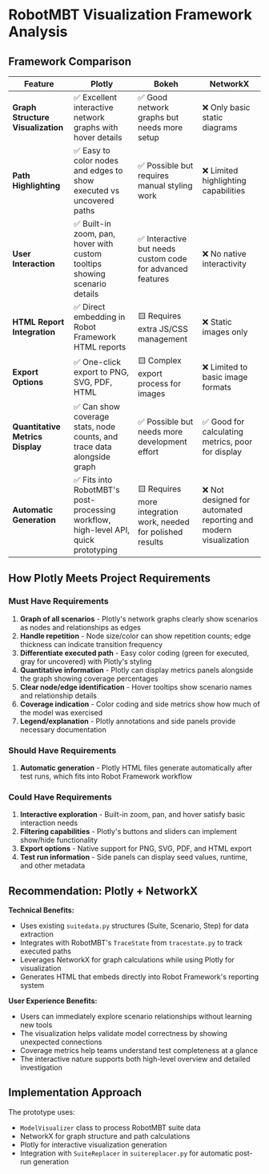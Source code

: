 # RobotMBT Visualization Framework Analysis

## Framework Comparison

| Feature | Plotly | Bokeh | NetworkX |
|---------|---------|--------|-----------|
| **Graph Structure Visualization** | ✅ Excellent interactive network graphs with hover details | ✅ Good network graphs but needs more setup | ❌ Only basic static diagrams |
| **Path Highlighting** | ✅ Easy to color nodes and edges to show executed vs uncovered paths | ✅ Possible but requires manual styling work | ❌ Limited highlighting capabilities |
| **User Interaction** | ✅ Built-in zoom, pan, hover with custom tooltips showing scenario details | ✅ Interactive but needs custom code for advanced features | ❌ No native interactivity |
| **HTML Report Integration** | ✅ Direct embedding in Robot Framework HTML reports | 🟨 Requires extra JS/CSS management | ❌ Static images only |
| **Export Options** | ✅ One-click export to PNG, SVG, PDF, HTML | 🟨 Complex export process for images | ❌ Limited to basic image formats |
| **Quantitative Metrics Display** | ✅ Can show coverage stats, node counts, and trace data alongside graph | ✅ Possible but needs more development effort | ✅ Good for calculating metrics, poor for display |
| **Automatic Generation** | ✅ Fits into RobotMBT's post-processing workflow, high-level API, quick prototyping | 🟨 Requires more integration work, needed for polished results | ❌ Not designed for automated reporting and modern visualization |

## How Plotly Meets Project Requirements

### Must Have Requirements
1. **Graph of all scenarios** - Plotly's network graphs clearly show scenarios as nodes and relationships as edges
2. **Handle repetition** - Node size/color can show repetition counts; edge thickness can indicate transition frequency  
3. **Differentiate executed path** - Easy color coding (green for executed, gray for uncovered) with Plotly's styling
4. **Quantitative information** - Plotly can display metrics panels alongside the graph showing coverage percentages
5. **Clear node/edge identification** - Hover tooltips show scenario names and relationship details
6. **Coverage indication** - Color coding and side metrics show how much of the model was exercised
7. **Legend/explanation** - Plotly annotations and side panels provide necessary documentation

### Should Have Requirements  
1. **Automatic generation** - Plotly HTML files generate automatically after test runs, which fits into Robot Framework workflow

### Could Have Requirements
1. **Interactive exploration** - Built-in zoom, pan, and hover satisfy basic interaction needs
2. **Filtering capabilities** - Plotly's buttons and sliders can implement show/hide functionality
3. **Export options** - Native support for PNG, SVG, PDF, and HTML export
4. **Test run information** - Side panels can display seed values, runtime, and other metadata

## Recommendation: Plotly + NetworkX

**Technical Benefits:**
- Uses existing `suitedata.py` structures (Suite, Scenario, Step) for data extraction
- Integrates with RobotMBT's `TraceState` from `tracestate.py` to track executed paths  
- Leverages NetworkX for graph calculations while using Plotly for visualization
- Generates HTML that embeds directly into Robot Framework's reporting system

**User Experience Benefits:**
- Users can immediately explore scenario relationships without learning new tools
- The visualization helps validate model correctness by showing unexpected connections
- Coverage metrics help teams understand test completeness at a glance
- The interactive nature supports both high-level overview and detailed investigation

## Implementation Approach

The prototype uses:
- `ModelVisualizer` class to process RobotMBT suite data
- NetworkX for graph structure and path calculations  
- Plotly for interactive visualization generation
- Integration with `SuiteReplacer` in `suitereplacer.py` for automatic post-run generation
